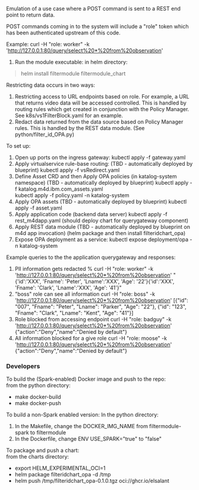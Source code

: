 Emulation of a use case where a POST command is sent to a REST end point to return data.
 
POST commands coming in to the system will include a "role" token which has been authenticated upstream of this code.

Example: curl -H "role: worker" -k  'http://127.0.0.1:80/query/select%20*%20from%20observation'

1. Run the module executable:
in helm directory:
> helm install filtermodule filtermodule_chart

Restricting data occurs in two ways:
1. Restricting access to URL endpoints based on role.  For example, a URL that returns video data will be accessed controlled.
This is handled by routing rules which get created in conjunction with the Policy Manager.  See k8s/vs1FilterBlock.yaml for an example.
2. Redact data returned from the data source based on Policy Manager rules.  This is handled by the REST data module. (See python/filter_id_OPA.py)

To set up:

1. Open up ports on the ingress gateway:
   kubectl apply -f gateway.yaml
2. Apply virtualservice rule-base routing:  (TBD - automatically deployed by blueprint)
   kubectl apply -f vsRedirect.yaml  
3. Define Asset CRD and then Apply OPA policies (in katalog-system namespace)  (TBD - automatically deployed by blueprint)
   kubectl apply -f katalog.m4d.ibm.com_assets.yaml  
   kubectl apply -f policy.yaml -n katalog-system  
4. Apply OPA assets  (TBD - automatically deployed by blueprint)
   kubectl apply -f asset.yaml
5. Apply application code (backend data server)
   kubectl apply -f rest_m4dapp.yaml  (should deploy chart for querygateway component)
6. Apply REST data module (TBD - automatically deployed by blueprint on m4d app invocation)
   (helm package and then install filteridchart_opa)
7. Expose OPA deployment as a service:
   kubectl expose deployment/opa -n katalog-system

Example queries to the the application querygateway and responses:

1. PII information gets redacted
% curl -H "role: worker" -k  'http://127.0.0.1:80/query/select%20*%20from%20observation'
"{'id':'XXX', 'Fname': 'Peter', 'Lname':'XXX', 'Age': '22'}{'id':'XXX', 'Fname': 'Clark', 'Lname':'XXX', 'Age': '41'}"
2. "boss" role can see all information
curl -H "role: boss" -k  'http://127.0.0.1:80/query/select%20*%20from%20observation'
[{"id": "007", "Fname": "Peter", "Lname": "Parker", "Age": "22"}, {"id": "123", "Fname": "Clark", "Lname": "Kent", "Age": "41"}]
3. Role blocked from accessing endpoint
curl -H "role: badguy" -k  'http://127.0.0.1:80/query/select%20*%20from%20observation'
{"action":"Deny","name":"Denied by default"}
4. All information blocked for a give role
curl -H "role: moose" -k  'http://127.0.0.1:80/query/select%20*%20from%20observation'
{"action":"Deny","name":"Denied by default"}


### Developers  
To build the (Spark-enabled) Docker image and push to the repo:  
from the python directory:
- make docker-build
- make docker-push

To build a non-Spark enabled version:
In the python directory:
1. In the Makefile, change the DOCKER_IMG_NAME from filtermodule-spark to filtermodule
2. In the Dockerfile, change ENV USE_SPARK="true" to "false"

To package and push a chart:  
from the charts directory:  
- export HELM_EXPERIMENTAL_OCI=1
- helm package filteridchart_opa -d /tmp
- helm push /tmp/filteridchart_opa-0.1.0.tgz oci://ghcr.io/elsalant
